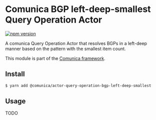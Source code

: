 # Comunica BGP left-deep-smallest Query Operation Actor

[![npm version](https://badge.fury.io/js/%40comunica%2Factor-query-operation-bgp-left-deep-smallest.svg)](https://www.npmjs.com/package/@comunica/actor-query-operation-bgp-left-deep-smallest)

A comunica Query Operation Actor that resolves BGPs in a left-deep manner based on the pattern with the smallest item count.

This module is part of the [Comunica framework](https://github.com/comunica/comunica).

## Install

```bash
$ yarn add @comunica/actor-query-operation-bgp-left-deep-smallest
```

## Usage

TODO
